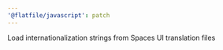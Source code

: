 ```yaml
---
'@flatfile/javascript': patch
---
```


Load internationalization strings from Spaces UI translation files

